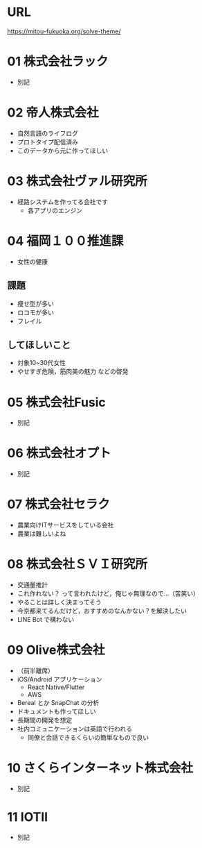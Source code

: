 # URL

https://mitou-fukuoka.org/solve-theme/

# 01 株式会社ラック

- 別記

# 02 帝人株式会社

- 自然言語のライフログ
- プロトタイプ配信済み
- このデータから元に作ってほしい

# 03 株式会社ヴァル研究所

- 経路システムを作ってる会社です
  - 各アプリのエンジン

# 04 福岡１００推進課

- 女性の健康

## 課題

- 痩せ型が多い
- ロコモが多い
- フレイル

## してほしいこと

- 対象10~30代女性
- やせすぎ危険，筋肉美の魅力 などの啓発

# 05 株式会社Fusic

- 別記

# 06 株式会社オプト

- 別記

# 07 株式会社セラク

- 農業向けITサービスをしている会社
- 農業は難しいよね

# 08 株式会社ＳＶＩ研究所

- 交通量推計
- これ作れない？ って言われたけど，俺じゃ無理なので…（苦笑い）
- やることは詳しく決まってそう
- 今京都来てるんだけど，おすすめのなんかない？を解決したい
- LINE Bot で構わない

# 09 Olive株式会社

- （前半離席）
- iOS/Android アプリケーション
  - React Native/Flutter
  - AWS
- Bereal とか SnapChat の分析
- ドキュメントも作ってほしい
- 長期間の開発を想定
- 社内コミュニケーションは英語で行われる
  - 同僚と会話できるくらいの簡単なもので良い

# 10 さくらインターネット株式会社

- 別記

# 11 IOTII

- 別記
